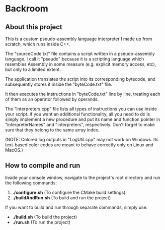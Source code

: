 # Backroom

## About this project

This is a custom pseudo-assembly language interpreter I made up from scratch, which runs inside C++.

The "sourceCode.txt" file contains a script written in a pseudo-assembly language. I call it "pseudo" because it is a scripting language which resembles Assembly in some measure (e.g. explicit memory access, etc), but only to a limited extent.

The application translates the script into its corresponding bytecode, and subsequently stores it inside the "byteCode.txt" file.

It then executes the instructions in "byteCode.txt" line by line, treating each of them as an operator followed by operands.

The "Interpreters.cpp" file lists all types of instructions you can use inside your script. If you want an additional functionality, all you need to do is simply implement a new procedure and put its name and function pointer in "interpreterNames" and "interpreters", respectively. Don't forget to make sure that they belong to the same array index.

(NOTE: Colored log outputs in "LogUtil.cpp" may not work on Windows. Its text-based color codes are meant to behave correctly only on Linux and MacOS.)

## How to compile and run

Inside your console window, navigate to the project's root directory and run the following commands:

1. **./configure.sh** (To configure the CMake build settings)
2. **./buildAndRun.sh** (To build and run the project)

If you want to build and run through separate commands, simply use:

- **./build.sh** (To build the project)
- **./run.sh** (To run the project)